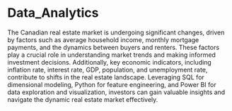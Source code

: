 # Data_Analytics


The Canadian real estate market is undergoing significant changes, driven by factors such as average household income, monthly mortgage payments, and the dynamics between buyers and renters. These factors play a crucial role in understanding market trends and making informed investment decisions. Additionally, key economic indicators, including inflation rate, interest rate, GDP, population, and unemployment rate, contribute to shifts in the real estate landscape. Leveraging SQL for dimensional modeling, Python for feature engineering, and Power BI for data exploration and visualization, investors can gain valuable insights and navigate the dynamic real estate market effectively.
